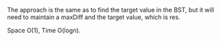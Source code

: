 
The approach is the same as to find the target value in the BST, but it will need to maintain a maxDiff and the target value, which is res.   

Space O(1), Time O(logn).   

 